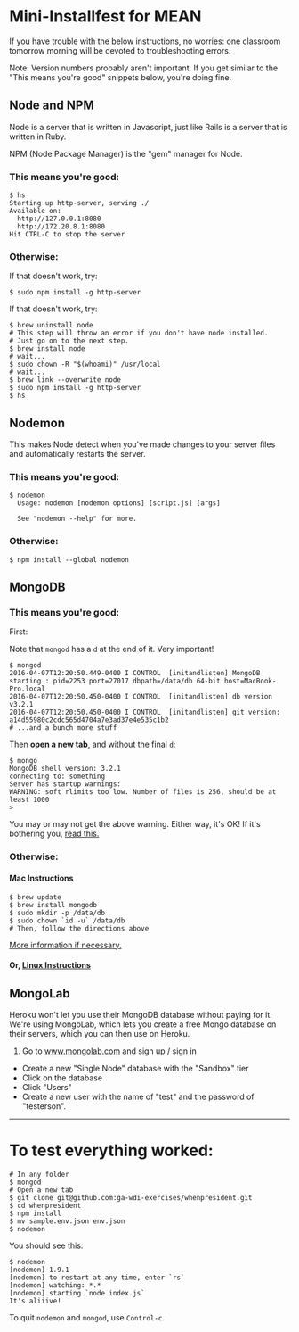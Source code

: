 # Mini-Installfest for MEAN

If you have trouble with the below instructions, no worries: one classroom tomorrow morning will be devoted to troubleshooting errors.

Note: Version numbers probably aren't important. If you get similar to the "This means you're good" snippets below, you're doing fine.

## Node and NPM

Node is a server that is written in Javascript, just like Rails is a server that is written in Ruby.

NPM (Node Package Manager) is the "gem" manager for Node.

### This means you're good:

```
$ hs
Starting up http-server, serving ./
Available on:
  http://127.0.0.1:8080
  http://172.20.8.1:8080
Hit CTRL-C to stop the server
```

### Otherwise:

If that doesn't work, try:

```
$ sudo npm install -g http-server
```

If that doesn't work, try:

```
$ brew uninstall node
# This step will throw an error if you don't have node installed.
# Just go on to the next step.
$ brew install node
# wait...
$ sudo chown -R "$(whoami)" /usr/local
# wait...
$ brew link --overwrite node
$ sudo npm install -g http-server
$ hs
```

## Nodemon

This makes Node detect when you've made changes to your server files and automatically restarts the server.

### This means you're good:

```
$ nodemon
  Usage: nodemon [nodemon options] [script.js] [args]

  See "nodemon --help" for more.
```

### Otherwise:

```
$ npm install --global nodemon
```

## MongoDB

### This means you're good:

First:

Note that `mongod` has a `d` at the end of it. Very important!

```
$ mongod
2016-04-07T12:20:50.449-0400 I CONTROL  [initandlisten] MongoDB starting : pid=2253 port=27017 dbpath=/data/db 64-bit host=MacBook-Pro.local
2016-04-07T12:20:50.450-0400 I CONTROL  [initandlisten] db version v3.2.1
2016-04-07T12:20:50.450-0400 I CONTROL  [initandlisten] git version: a14d55980c2cdc565d4704a7e3ad37e4e535c1b2
# ...and a bunch more stuff
```

Then **open a new tab**, and without the final `d`:

```
$ mongo
MongoDB shell version: 3.2.1
connecting to: something
Server has startup warnings:
WARNING: soft rlimits too low. Number of files is 256, should be at least 1000
>
```

You may or may not get the above warning. Either way, it's OK! If it's bothering you, [read this.](http://www.saintsatplay.com/blog/2015/05/increasing-mongodb-soft-rlimits-on-mac-os-x)

### Otherwise:

#### Mac Instructions

```
$ brew update
$ brew install mongodb
$ sudo mkdir -p /data/db
$ sudo chown `id -u` /data/db
# Then, follow the directions above
```

[More information if necessary.](https://docs.mongodb.org/manual/tutorial/install-mongodb-on-os-x/#install-with-homebrew)

#### Or, [Linux Instructions](https://docs.mongodb.org/manual/administration/install-enterprise-linux/)

## MongoLab

Heroku won't let you use their MongoDB database without paying for it. We're using MongoLab, which lets you create a free Mongo database on their servers, which you can then use on Heroku.

1. Go to www.mongolab.com and sign up / sign in
- Create a new "Single Node" database with the "Sandbox" tier
- Click on the database
- Click "Users"
- Create a new user with the name of "test" and the password of "testerson".

-----

# To test everything worked:

```
# In any folder
$ mongod
# Open a new tab
$ git clone git@github.com:ga-wdi-exercises/whenpresident.git
$ cd whenpresident
$ npm install
$ mv sample.env.json env.json
$ nodemon
```

You should see this:

```
$ nodemon
[nodemon] 1.9.1
[nodemon] to restart at any time, enter `rs`
[nodemon] watching: *.*
[nodemon] starting `node index.js`
It's aliiive!
```

To quit `nodemon` and `mongod`, use `Control-c`.
